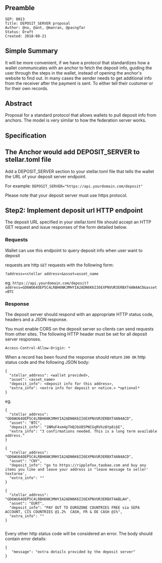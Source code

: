 ## Preamble

```
SEP: 0013
Title: DEPOSIT_SERVER proposal
Author: @no, @ant, @manran, @pacngfar
Status: Draft
Created: 2018-08-21
```

## Simple Summary
It will be more convenient, if we have a protocol that standardizes how a wallet communicates with an anchor to fetch the deposit info, guiding the user through the steps in the wallet, instead of opening the anchor's website to find out.
In many cases the sender needs to get additional info from the receiver after the payment is sent. To either tell their customer or for their own records. 

## Abstract
Proposal for a standard protocol that allows wallets to pull deposit info from anchors. The model is very similar to how the federation server works.


## Specification

The Anchor would add DEPOSIT_SERVER to stellar.toml file
------
Add a DEPOSIT_SERVER section to your stellar.toml file that tells the wallet the URL of your deposit server endpoint.

For example: `DEPOSIT_SERVER="https://api.yourdomain.com/deposit"`

Please note that your deposit server must use https protocol.

Step2: Implement deposit url HTTP endpoint
------
The deposit URL specified in your stellar.toml file should accept an HTTP GET request and issue responses of the form detailed below.

### Requests

Wallet can use this endpoint to query deposit info when user want to deposit 

requests are http `GET` requests with the following form:

`?address=<stellar address>&asset=asset_name`

eg.
`https://api.yourdomain.com/deposit?address=GD6WU64OEP5C4LRBH6NK3MHYIA2ADN6K6II6EXPNVUR3ERBXT4AN4ACD&asset=BTC`

### Response

The deposit server should respond with an appropriate HTTP status code, headers and a JSON response.

You must enable CORS on the deposit server so clients can send requests from other sites. The following HTTP header must be set for all deposit server responses.
```
Access-Control-Allow-Origin: *
```

When a record has been found the response should return `200 OK` http status code and the following JSON body:
```
{
  "stellar_address": <wallet provided>,
  "asset": <asset_name>
  "deposit_info": <deposit info for this address>,
  "extra_info": <extra info for deposit or notice.> *optional*
}
```
eg.
```
{
  "stellar_address": "GD6WU64OEP5C4LRBH6NK3MHYIA2ADN6K6II6EXPNVUR3ERBXT4AN4ACD",
  "asset": "BTC",
  "deposit_info": "1NMaF4xm4pTHQJbU85PNCGqRVhz8Yp8ibE",
  "extra_info": "3 confirmations needed. This is a long term available address."
}
```
```
{
  "stellar_address": "GD6WU64OEP5C4LRBH6NK3MHYIA2ADN6K6II6EXPNVUR3ERBXT4AN4ACD",
  "asset": "CNY",
  "deposit_info": "go to https://ripplefox.taobao.com and buy any items you like and leave your address in "leave message to seller' textarea',
  "extra_info": ""
}
```

```
{
  "stellar_address": "GD6WU64OEP5C4LRBH6NK3MHYIA2ADN6K6II6EXPNVUR3ERBXT4ABLAH",
  "asset": "EURT",
  "deposit_info": "PAY OUT TO EUROZONE COUNTRIES FREE via SEPA ACCOUNT, CIS COUNTRIES @1.2%  CASH, FR & DE CASH @1%",
  "extra_info": ""
}


```

Every other http status code will be considered an error. The body should contain error details:
```
{
   "message": "extra details provided by the deposit server"
}
```
